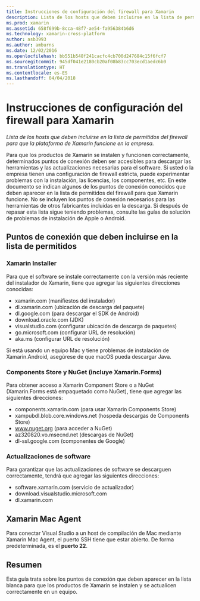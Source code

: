 ```yaml
---
title: Instrucciones de configuración del firewall para Xamarin
description: Lista de los hosts que deben incluirse en la lista de permitidos del firewall para que la plataforma de Xamarin funcione en la empresa.
ms.prod: xamarin
ms.assetid: 658f699b-8cca-48f7-ae54-fa956384b6d6
ms.technology: xamarin-cross-platform
author: asb3993
ms.author: amburns
ms.date: 12/02/2016
ms.openlocfilehash: bb551b548f241cacfc4cb700d247684c15f6fcf7
ms.sourcegitcommit: 945df041e2180cb20af08b83cc703ecd1aedc6b0
ms.translationtype: HT
ms.contentlocale: es-ES
ms.lasthandoff: 04/04/2018
---
```

# <a name="xamarin-firewall-configuration-instructions"></a>Instrucciones de configuración del firewall para Xamarin

_Lista de los hosts que deben incluirse en la lista de permitidos del firewall para que la plataforma de Xamarin funcione en la empresa._

Para que los productos de Xamarin se instalen y funcionen correctamente, determinados puntos de conexión deben ser accesibles para descargar las herramientas y las actualizaciones necesarias para el software. Si usted o la empresa tienen una configuración de firewall estricta, puede experimentar problemas con la instalación, las licencias, los componentes, etc. En este documento se indican algunos de los puntos de conexión conocidos que deben aparecer en la lista de permitidos del firewall para que Xamarin funcione.  No se incluyen los puntos de conexión necesarios para las herramientas de otros fabricantes incluidas en la descarga. Si después de repasar esta lista sigue teniendo problemas, consulte las guías de solución de problemas de instalación de Apple o Android.

## <a name="endpoints-to-whitelist"></a>Puntos de conexión que deben incluirse en la lista de permitidos

### <a name="xamarin-installer"></a>Xamarin Installer

Para que el software se instale correctamente con la versión más reciente del instalador de Xamarin, tiene que agregar las siguientes direcciones conocidas:

-  xamarin.com (manifiestos del instalador)
-  dl.xamarin.com (ubicación de descarga del paquete)
-  dl.google.com (para descargar el SDK de Android)
-  download.oracle.com (JDK)
-  visualstudio.com (configurar ubicación de descarga de paquetes)
-  go.microsoft.com (configurar URL de resolución)
-  aka.ms (configurar URL de resolución)

Si está usando un equipo Mac y tiene problemas de instalación de Xamarin.Android, asegúrese de que macOS pueda descargar Java.


### <a name="components-store-and-nuget-including-xamarinforms"></a>Components Store y NuGet (incluye Xamarin.Forms)

Para obtener acceso a Xamarin Component Store o a NuGet (Xamarin.Forms está empaquetado como NuGet), tiene que agregar las siguientes direcciones:

-  components.xamarin.com (para usar Xamarin Components Store)
-  xampubdl.blob.core.windows.net (hospeda descargas de Components Store)
-  www.nuget.org (para acceder a NuGet)
-  az320820.vo.msecnd.net (descargas de NuGet)
-  dl-ssl.google.com (componentes de Google)


### <a name="software-updates"></a>Actualizaciones de software

Para garantizar que las actualizaciones de software se descarguen correctamente, tendrá que agregar las siguientes direcciones:

-  software.xamarin.com (servicio de actualizador)
-  download.visualstudio.microsoft.com
-  dl.xamarin.com

## <a name="xamarin-mac-agent"></a>Xamarin Mac Agent

Para conectar Visual Studio a un host de compilación de Mac mediante Xamarin Mac Agent, el puerto SSH tiene que estar abierto. De forma predeterminada, es el **puerto 22**.

## <a name="summary"></a>Resumen

Esta guía trata sobre los puntos de conexión que deben aparecer en la lista blanca para que los productos de Xamarin se instalen y se actualicen correctamente en un equipo.